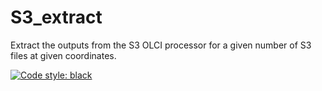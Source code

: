 # S3_extract
Extract the outputs from the S3 OLCI processor for a given number of S3 files at given coordinates.

[![Code style: black](https://img.shields.io/badge/code%20style-black-000000.svg)](https://github.com/ambv/black)
